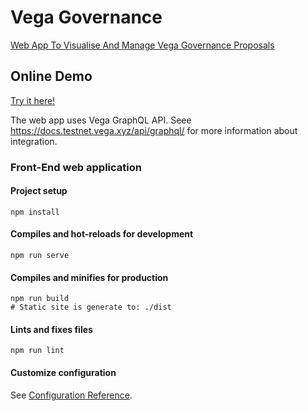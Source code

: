# Vega Governance

[Web App To Visualise And Manage Vega Governance Proposals](https://gitcoin.co/issue/vegaprotocol/bounties/2/100024492)

## Online Demo

[Try it here!](https://vegagov-v3.surge.sh/)

The web app uses Vega GraphQL API. Seee https://docs.testnet.vega.xyz/api/graphql/ for more information about integration.

### Front-End web application

#### Project setup
```
npm install
```

#### Compiles and hot-reloads for development
```
npm run serve
```

#### Compiles and minifies for production
```
npm run build
# Static site is generate to: ./dist
```

#### Lints and fixes files
```
npm run lint
```

#### Customize configuration
See [Configuration Reference](https://cli.vuejs.org/config/).
